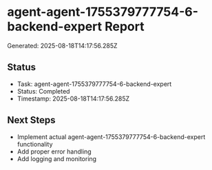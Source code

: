 # agent-agent-1755379777754-6-backend-expert Report

Generated: 2025-08-18T14:17:56.285Z

## Status
- Task: agent-agent-1755379777754-6-backend-expert
- Status: Completed
- Timestamp: 2025-08-18T14:17:56.285Z

## Next Steps
- Implement actual agent-agent-1755379777754-6-backend-expert functionality
- Add proper error handling
- Add logging and monitoring
